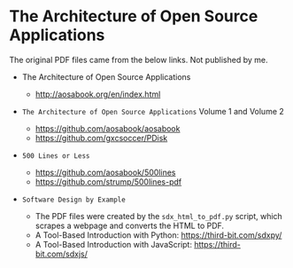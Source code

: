 # The Architecture of Open Source Applications

The original PDF files came from the below links. Not published by me.

- The Architecture of Open Source Applications
  - http://aosabook.org/en/index.html

- `The Architecture of Open Source Applications` Volume 1 and Volume 2
  - https://github.com/aosabook/aosabook
  - https://github.com/gxcsoccer/PDisk
  
- `500 Lines or Less`
  - https://github.com/aosabook/500lines
  - https://github.com/strump/500lines-pdf
 
- `Software Design by Example`
   - The PDF files were created by the `sdx_html_to_pdf.py` script, which scrapes a webpage and converts the HTML to PDF.
   - A Tool-Based Introduction with Python: https://third-bit.com/sdxpy/
   - A Tool-Based Introduction with JavaScript: https://third-bit.com/sdxjs/

